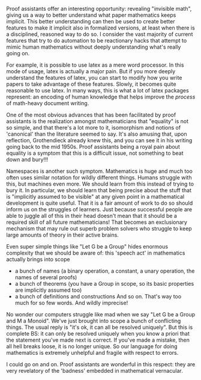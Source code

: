 Proof assistants offer an interesting opportunity: revealing "invisible math", giving us a way to better understand what paper mathematics keeps implicit. This better understanding can then be used to create better features to make it implicit also in formalized versions, at least when there is a disciplined, reasoned way to do so. I consider the vast majority of current features that try to do automation to be reactionary hacks that attempt to mimic human mathematics without deeply understanding what's really going on. 

For example, it is possible to use latex as a mere word processor. In this mode of usage, latex is actually a major pain. But if you more deeply understand the features of latex, you can start to modify how you write papers to take advantage of these features. Slowly, it becomes quite reasonable to use latex. In many ways, this is what a lot of latex packages represent: an encoding of human knowledge that helps improve the *process* of math-heavy document writing.

One of the most obvious advances that has been facilitated by proof assistants is the realization amongst mathematicians that "equality" is not so simple, and that there's a lot more to it, isomorphism and notions of 'canonical' than the literature seemed to say. It's also amusing that, upon reflection, Grothendieck already knew this, and you can see it in his writing going back to the mid 1950s. Proof assistants being a royal pain about equality is a symptom that this is a difficult issue, not something to beat down and bury!!!

Namespaces is another such symptom. Mathematics is huge and much too often uses similar notation for wildly different things. Humans struggle with this, but machines even more. We should learn from this instead of trying to bury it. In particular, we should learn that being precise about the stuff that is "implicitly assumed to be visible" at any given point in a mathematical development is quite useful. That it is a fair amount of work to do so should inform us on the struggles of learners. Just because successful people are able to juggle all of this in their head doesn't mean that it should be a required skill of all future mathematicians! That becomes an exclusionary mechanism that may rule out superb problem solvers who struggle to keep large amounts of theory in their active brains.

Even super simple things like "Let G be a Group" hides enormous complexity that we should be aware of: this 'speech act' in mathematics actually brings into scope
- a bunch of names (a binary operation, a constant, a unary operation, the names of several proofs)
- a bunch of theorems (you have a Group in scope, so its basic properties are implicitly assumed too)
- a bunch of definitions and constructions And so on. That's way too much for so few words. And wildly imprecise!

No wonder our computers struggle like mad when we say "Let G be a Group and M a Monoid". We've just brought into scope a bunch of conflicting things. The usual reply is "it's ok, it can all be resolved uniquely". But this is complete BS: it can only be resolved uniquely when you know a priori that the statement you've made next is correct. If you've made a mistake, then all hell breaks loose, it is no longer unique. So our language for doing mathematics is extremely unhelpful and fragile with respect to errors.

I could go on and on. Proof assistants are wonderful in this respect: they are very revelatory of the 'badness' embedded in mathematical vernacular.

